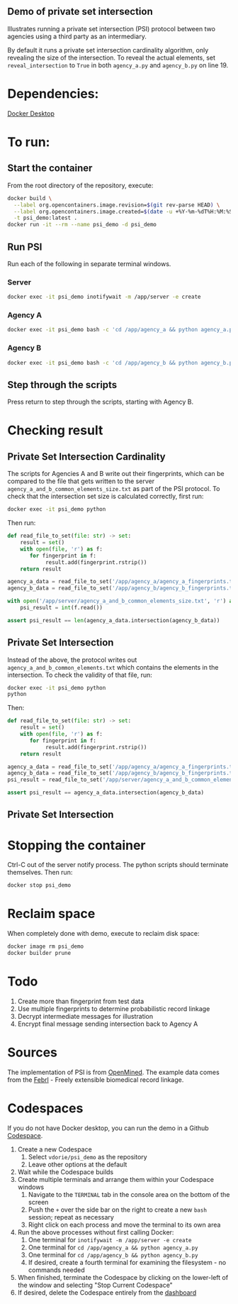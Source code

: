 Demo of private set intersection
-------------------------------

Illustrates running a private set intersection (PSI) protocol between two agencies using a third party as an intermediary.

By default it runs a private set intersection cardinality algorithm, only revealing the size of the intersection. To reveal the actual elements, set `reveal_intersection` to `True` in both `agency_a.py` and `agency_b.py` on line 19.

# Dependencies:

[Docker Desktop](https://www.docker.com/products/docker-desktop/)

# To run:

## Start the container

From the root directory of the repository, execute:

```sh
docker build \
  --label org.opencontainers.image.revision=$(git rev-parse HEAD) \
  --label org.opencontainers.image.created=$(date -u +%Y-%m-%dT%H:%M:%SZ) \
  -t psi_demo:latest .
docker run -it --rm --name psi_demo -d psi_demo
```

## Run PSI

Run each of the following in separate terminal windows.

### Server

```sh
docker exec -it psi_demo inotifywait -m /app/server -e create
```

### Agency A

```sh
docker exec -it psi_demo bash -c 'cd /app/agency_a && python agency_a.py'
```

### Agency B

```sh
docker exec -it psi_demo bash -c 'cd /app/agency_b && python agency_b.py'
```

## Step through the scripts

Press return to step through the scripts, starting with Agency B.

# Checking result

## Private Set Intersection Cardinality

The scripts for Agencies A and B write out their fingerprints, which can be compared to the file that gets written to the server `agency_a_and_b_common_elements_size.txt` as part of the PSI protocol. To check that the intersection set size is calculated correctly, first run:

```sh
docker exec -it psi_demo python
```

Then run:

```python
def read_file_to_set(file: str) -> set:
    result = set()
    with open(file, 'r') as f:
       for fingerprint in f:
            result.add(fingerprint.rstrip())
    return result

agency_a_data = read_file_to_set('/app/agency_a/agency_a_fingerprints.txt')
agency_b_data = read_file_to_set('/app/agency_b/agency_b_fingerprints.txt')

with open('/app/server/agency_a_and_b_common_elements_size.txt', 'r') as f:
    psi_result = int(f.read())

assert psi_result == len(agency_a_data.intersection(agency_b_data))
```

## Private Set Intersection

Instead of the above, the protocol writes out `agency_a_and_b_common_elements.txt` which contains the elements in the intersection. To check the validity of that file, run:

```sh
docker exec -it psi_demo python
python
```

Then:

```python
def read_file_to_set(file: str) -> set:
    result = set()
    with open(file, 'r') as f:
       for fingerprint in f:
            result.add(fingerprint.rstrip())
    return result

agency_a_data = read_file_to_set('/app/agency_a/agency_a_fingerprints.txt')
agency_b_data = read_file_to_set('/app/agency_b/agency_b_fingerprints.txt')
psi_result = read_file_to_set('/app/server/agency_a_and_b_common_elements.txt')

assert psi_result == agency_a_data.intersection(agency_b_data)
```


## Private Set Intersection

# Stopping the container

Ctrl-C out of the server notify process. The python scripts should terminate themselves. Then run:

```sh
docker stop psi_demo
```

# Reclaim space

When completely done with demo, execute to reclaim disk space:

```sh
docker image rm psi_demo
docker builder prune
```

# Todo

1. Create more than fingerprint from test data
2. Use multiple fingerprints to determine probabilistic record linkage
3. Decrypt intermediate messages for illustration
4. Encrypt final message sending intersection back to Agency A

# Sources

The implementation of PSI is from [OpenMined](https://github.com/OpenMined/PSI). The example data comes from the [Febrl](https://users.cecs.anu.edu.au/~Peter.Christen/Febrl/febrl-0.3/febrldoc-0.3/front.html) - Freely extensible biomedical record linkage.

# Codespaces

If you do not have Docker desktop, you can run the demo in a Github [Codespace](https://github.com/codespaces).

1. Create a new Codespace
   1. Select `vdorie/psi_demo` as the repository
   2. Leave other options at the default
2. Wait while the Codespace builds
3. Create multiple terminals and arrange them within your Codespace windows
   1. Navigate to the `TERMINAL` tab in the console area on the bottom of the screen
   2. Push the `+` over the side bar on the right to create a new `bash` session; repeat as necessary
   3. Right click on each process and move the terminal to its own area
4. Run the above processes without first calling Docker:
   1. One terminal for `inotifywait -m /app/server -e create`
   2. One terminal for `cd /app/agency_a && python agency_a.py`
   3. One terminal for `cd /app/agency_b && python agency_b.py`
   4. If desired, create a fourth terminal for examining the filesystem - no commands needed
5. When finished, terminate the Codespace by clicking on the lower-left of the window and selecting "Stop Current Codespace"
6. If desired, delete the Codespace entirely from the [dashboard](https://github.com/codespaces)
